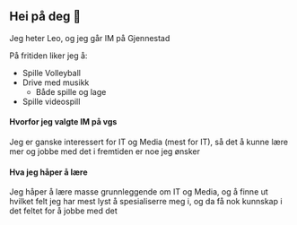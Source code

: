 ## Hei på deg 👋
Jeg heter Leo, og jeg går IM på Gjennestad

På fritiden liker jeg å:
- Spille Volleyball
- Drive med musikk
    - Både spille og lage
- Spille videospill

#### Hvorfor jeg valgte IM på vgs
Jeg er ganske interessert for IT og Media (mest for IT), så det å kunne lære mer og jobbe med det i fremtiden er noe jeg ønsker

#### Hva jeg håper å lære
Jeg håper å lære masse grunnleggende om IT og Media, og å finne ut hvilket felt jeg har mest lyst å spesialiserre meg i, og da få nok kunnskap i det feltet for å jobbe med det

